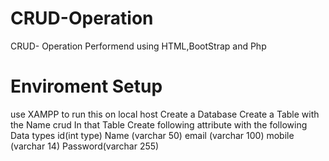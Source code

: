 # CRUD-Operation
CRUD- Operation Performend using HTML,BootStrap and Php 

# Enviroment Setup
use XAMPP to run this on local host
Create a Database 
Create a Table with the Name crud 
In that Table Create following attribute with the following Data types
id(int type)
Name (varchar 50)
email (varchar 100)
mobile  (varchar 14)
Password(varchar 255)

